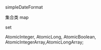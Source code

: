 simpleDateFormat

集合类
map

set

AtomicInteger, AtomicLong, AtomicBoolean, AtomicIntegerArray,AtomicLongArray;